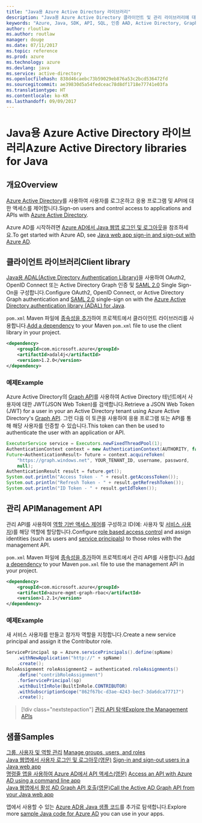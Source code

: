 ```yaml
---
title: "Java용 Azure Active Directory 라이브러리"
description: "Java용 Azure Active Directory 클라이언트 및 관리 라이브러리에 대한 참조 설명서"
keywords: "Azure, Java, SDK, API, SQL, 인증 AAD, Active Directory, Graph, OAuth 2.0"
author: rloutlaw
ms.author: routlaw
manager: douge
ms.date: 07/11/2017
ms.topic: reference
ms.prod: azure
ms.technology: azure
ms.devlang: java
ms.service: active-directory
ms.openlocfilehash: 838d46caebc73b59029eb876a53c2bcd536472fd
ms.sourcegitcommit: ae39830d5a54fedceac78d8df1718e77741e03fa
ms.translationtype: HT
ms.contentlocale: ko-KR
ms.lasthandoff: 09/09/2017
---
```

# <a name="azure-active-directory-libraries-for-java"></a><span data-ttu-id="79b1f-104">Java용 Azure Active Directory 라이브러리</span><span class="sxs-lookup"><span data-stu-id="79b1f-104">Azure Active Directory libraries for Java</span></span>

## <a name="overview"></a><span data-ttu-id="79b1f-105">개요</span><span class="sxs-lookup"><span data-stu-id="79b1f-105">Overview</span></span>

<span data-ttu-id="79b1f-106">[Azure Active Directory](/azure/active-directory/active-directory-whatis)를 사용하여 사용자를 로그온하고 응용 프로그램 및 API에 대한 액세스를 제어합니다.</span><span class="sxs-lookup"><span data-stu-id="79b1f-106">Sign-on users and control access to applications and APIs with [Azure Active Directory](/azure/active-directory/active-directory-whatis).</span></span>

<span data-ttu-id="79b1f-107">Azure AD를 시작하려면 [Azure AD에서 Java 웹앱 로그인 및 로그아웃](/azure/active-directory/develop/active-directory-devquickstarts-webapp-java)을 참조하세요.</span><span class="sxs-lookup"><span data-stu-id="79b1f-107">To get started with Azure AD, see [Java web app sign-in and sign-out with Azure AD](/azure/active-directory/develop/active-directory-devquickstarts-webapp-java).</span></span>

## <a name="client-library"></a><span data-ttu-id="79b1f-108">클라이언트 라이브러리</span><span class="sxs-lookup"><span data-stu-id="79b1f-108">Client library</span></span>

<span data-ttu-id="79b1f-109">[Java용 ADAL(Active Directory Authentication Library)](https://github.com/AzureAD/azure-activedirectory-library-for-java)을 사용하여 OAuth2, OpenID Connect 또는 Active Directory Graph 인증 및 [SAML 2.0](https://docs.microsoft.com/azure/active-directory/develop/active-directory-saml-protocol-reference) Single Sign-On을 구성합니다.</span><span class="sxs-lookup"><span data-stu-id="79b1f-109">Configure OAuth2, OpenID Connect, or Active Directory Graph authentication and [SAML 2.0](https://docs.microsoft.com/azure/active-directory/develop/active-directory-saml-protocol-reference) single-sign on with the [Azure Active Directory authentication library (ADAL) for Java](https://github.com/AzureAD/azure-activedirectory-library-for-java).</span></span>

<span data-ttu-id="79b1f-110">`pom.xml` Maven 파일에 [종속성을 추가](https://maven.apache.org/guides/getting-started/index.html#How_do_I_use_external_dependencies)하여 프로젝트에서 클라이언트 라이브러리를 사용합니다.</span><span class="sxs-lookup"><span data-stu-id="79b1f-110">[Add a dependency](https://maven.apache.org/guides/getting-started/index.html#How_do_I_use_external_dependencies) to your Maven `pom.xml` file to use the client library in your project.</span></span>

```XML
<dependency>
    <groupId>com.microsoft.azure</groupId>
    <artifactId>adal4j</artifactId>
    <version>1.2.0</version>
</dependency>
```   

### <a name="example"></a><span data-ttu-id="79b1f-111">예제</span><span class="sxs-lookup"><span data-stu-id="79b1f-111">Example</span></span>

<span data-ttu-id="79b1f-112">Azure Active Directory의 [Graph API](https://docs.microsoft.com/azure/active-directory/develop/active-directory-graph-api)를 사용하여 Active Directory 테넌트에서 사용자에 대한 JWT(JSON Web Token)를 검색합니다.</span><span class="sxs-lookup"><span data-stu-id="79b1f-112">Retrieve a JSON Web Token (JWT) for a user in your an Active Directory tenant using Azure Active Directory's [Graph API](https://docs.microsoft.com/azure/active-directory/develop/active-directory-graph-api).</span></span> <span data-ttu-id="79b1f-113">그런 다음 이 토큰을 사용하여 응용 프로그램 또는 API를 통해 해당 사용자를 인증할 수 있습니다.</span><span class="sxs-lookup"><span data-stu-id="79b1f-113">This token can then be used to authenticate the user with an application or API.</span></span>

```java
ExecutorService service = Executors.newFixedThreadPool(1);
AuthenticationContext context = new AuthenticationContext(AUTHORITY, false, service);
Future<AuthenticationResult> future = context.acquireToken(
    "https://graph.windows.net", YOUR_TENANT_ID, username, password,
    null);
AuthenticationResult result = future.get();
System.out.println("Access Token - " + result.getAccessToken());
System.out.println("Refresh Token - " + result.getRefreshToken());
System.out.println("ID Token - " + result.getIdToken());
```

## <a name="management-api"></a><span data-ttu-id="79b1f-114">관리 API</span><span class="sxs-lookup"><span data-stu-id="79b1f-114">Management API</span></span>

<span data-ttu-id="79b1f-115">관리 API를 사용하여 [역할 기반 액세스 제어](/azure/active-directory/role-based-access-control-what-is)를 구성하고 ID(예: 사용자 및 [서비스 사용자](https://docs.microsoft.com/en-us/azure/active-directory/develop/active-directory-application-objects))를 해당 역할에 할당합니다.</span><span class="sxs-lookup"><span data-stu-id="79b1f-115">Configure [role based access control](/azure/active-directory/role-based-access-control-what-is) and assign identities (such as users and [service principals](https://docs.microsoft.com/en-us/azure/active-directory/develop/active-directory-application-objects)) to those roles with the management API.</span></span> 

<span data-ttu-id="79b1f-116">`pom.xml` Maven 파일에 [종속성을 추가](https://maven.apache.org/guides/getting-started/index.html#How_do_I_use_external_dependencies)하여 프로젝트에서 관리 API를 사용합니다.</span><span class="sxs-lookup"><span data-stu-id="79b1f-116">[Add a dependency](https://maven.apache.org/guides/getting-started/index.html#How_do_I_use_external_dependencies) to your Maven `pom.xml` file to use the management API in your project.</span></span>

```XML
<dependency>
    <groupId>com.microsoft.azure</groupId>
    <artifactId>azure-mgmt-graph-rbac</artifactId>
    <version>1.2.1</version>
</dependency>
```

### <a name="example"></a><span data-ttu-id="79b1f-117">예제</span><span class="sxs-lookup"><span data-stu-id="79b1f-117">Example</span></span> 

<span data-ttu-id="79b1f-118">새 서비스 사용자를 만들고 참가자 역할을 지정합니다.</span><span class="sxs-lookup"><span data-stu-id="79b1f-118">Create a new service principal and assign it the Contributor role.</span></span>

```java
ServicePrincipal sp = Azure.servicePrincipals().define(spName)
    .withNewApplication("http://" + spName)
    .create();
RoleAssignment roleAssignment2 = authenticated.roleAssignments()
    .define("contribRoleAssignment")
    .forServicePrincipal(sp)
    .withBuiltInRole(BuiltInRole.CONTRIBUTOR)
    .withSubscriptionScope("862f67bc-d3ae-4243-bec7-3da6dca77717")
    .create();
```

> [!div class="nextstepaction"]
> [<span data-ttu-id="79b1f-119">관리 API 탐색</span><span class="sxs-lookup"><span data-stu-id="79b1f-119">Explore the Management APIs</span></span>](/java/api/overview/azure/activedirectory/managementapi)


## <a name="samples"></a><span data-ttu-id="79b1f-120">샘플</span><span class="sxs-lookup"><span data-stu-id="79b1f-120">Samples</span></span>

<span data-ttu-id="79b1f-121">[그룹, 사용자 및 역할 관리](https://github.com/Azure-Samples/aad-java-browse-graph-and-manage-roles)  </span><span class="sxs-lookup"><span data-stu-id="79b1f-121">[Manage groups, users, and roles](https://github.com/Azure-Samples/aad-java-browse-graph-and-manage-roles)  </span></span>  
<span data-ttu-id="79b1f-122">[Java 웹앱에서 사용자 로그인 및 로그아웃(영문)](https://github.com/Azure-Samples/active-directory-java-webapp-openidconnect)  </span><span class="sxs-lookup"><span data-stu-id="79b1f-122">[Sign-in and sign-out users in a Java web app](https://github.com/Azure-Samples/active-directory-java-webapp-openidconnect)  </span></span>  
<span data-ttu-id="79b1f-123">[명령줄 앱을 사용하여 Azure AD에서 API 액세스(영문)](https://github.com/Azure-Samples/active-directory-java-native-headless) </span><span class="sxs-lookup"><span data-stu-id="79b1f-123">[Access an API with Azure AD using a command line app](https://github.com/Azure-Samples/active-directory-java-native-headless) </span></span>  
[<span data-ttu-id="79b1f-124">Java 웹앱에서 활성 AD Graph API 호출(영문)</span><span class="sxs-lookup"><span data-stu-id="79b1f-124">Call the Active AD Graph API from your Java web app</span></span>](https://github.com/Azure-Samples/active-directory-java-graphapi-web/)  

<span data-ttu-id="79b1f-125">앱에서 사용할 수 있는 [Azure AD용 Java 샘플 코드](https://azure.microsoft.com/en-us/resources/samples/?term=active+directory&platform=java)를 추가로 탐색합니다.</span><span class="sxs-lookup"><span data-stu-id="79b1f-125">Explore more [sample Java code for Azure AD](https://azure.microsoft.com/en-us/resources/samples/?term=active+directory&platform=java) you can use in your apps.</span></span>